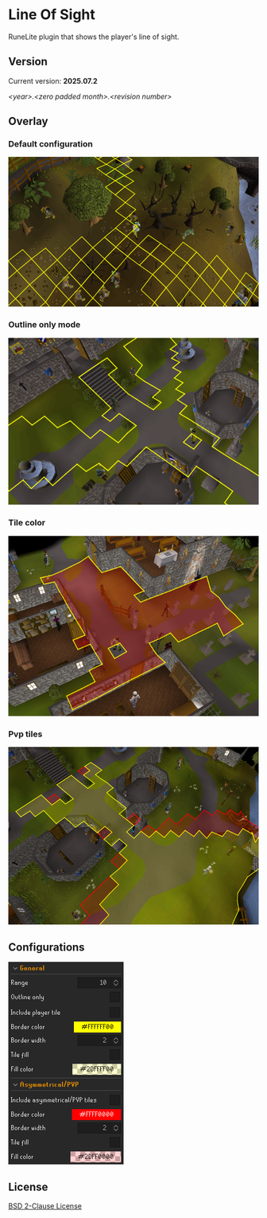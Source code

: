 # Line Of Sight
RuneLite plugin that shows the player's line of sight.

## Version
Current version: **2025.07.2**

*&lt;year&gt;.&lt;zero padded month&gt;.&lt;revision number&gt;*

## Overlay
### Default configuration
![Line of sight overlay](resources/overlay.png)

### Outline only mode
![Outline only mode](resources/outline.png)

### Tile color
![Tile color](resources/fill.png)

### Pvp tiles
![Pvp tiles](resources/pvp.png)

## Configurations
![Configurations](resources/configurations.png)

## License
[BSD 2-Clause License](LICENSE)
